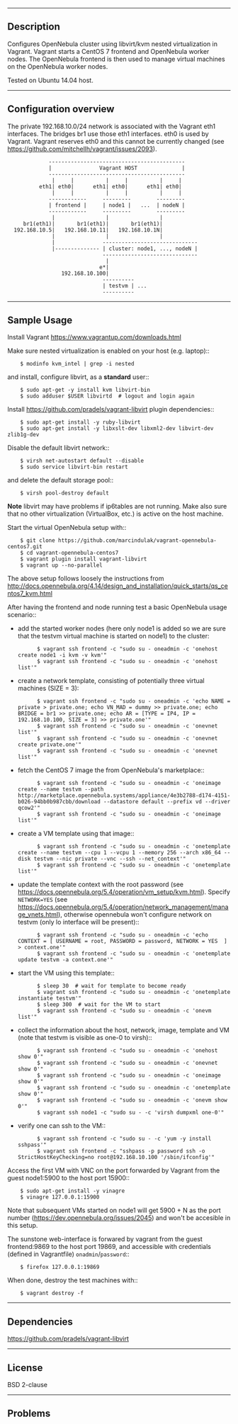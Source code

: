-----------
Description
-----------

Configures OpenNebula cluster using libvirt/kvm nested virtualization in Vagrant.
Vagrant starts a CentOS 7 frontend and OpenNebula worker nodes. The OpenNebula frontend
is then used to manage virtual machines on the OpenNebula worker nodes.

Tested on Ubuntu 14.04 host.


----------------------
Configuration overview
----------------------

The private 192.168.10.0/24 network is associated with the Vagrant eth1 interfaces.
The bridges br1 use those eth1 interfaces. eth0 is used by Vagrant.
Vagrant reserves eth0 and this cannot be currently changed
(see https://github.com/mitchellh/vagrant/issues/2093).

                 -------------------------------------------
                 |               Vagrant HOST              |
                 -------------------------------------------
                  |     |          |     |          |     |
              eth1| eth0|      eth1| eth0|      eth1| eth0|
                  |     |          |     |          |     |
                 ------------     ---------        ---------
                 | frontend |     | node1 |   ...  | nodeN |
                 ------------     ---------        ---------
                  |                |                |
         br1(eth1)|       br1(eth1)|       br1(eth1)|
      192.168.10.5|   192.168.10.11|   192.168.10.1N|
                  |                |                |
                  |               ------------------------------
                  |-------------- | cluster: node1, ..., nodeN |
                                  ------------------------------
                                   |
                                 e*|
                     192.168.10.100|
                                  ----------
                                  | testvm | ...
                                  ----------


------------
Sample Usage
------------

Install Vagrant https://www.vagrantup.com/downloads.html

Make sure nested virtualization is enabled on your host (e.g. laptop)::

        $ modinfo kvm_intel | grep -i nested

and install, configure libvirt, as a **standard** user::

        $ sudo apt-get -y install kvm libvirt-bin
        $ sudo adduser $USER libvirtd  # logout and login again

Install https://github.com/pradels/vagrant-libvirt plugin dependencies::

        $ sudo apt-get install -y ruby-libvirt
        $ sudo apt-get install -y libxslt-dev libxml2-dev libvirt-dev zlib1g-dev

Disable the default libvirt network::

        $ virsh net-autostart default --disable
        $ sudo service libvirt-bin restart

and delete the default storage pool::

        $ virsh pool-destroy default

**Note** libvirt may have problems if ip6tables are not running.
Make also sure that no other virtualization (VirtualBox, etc.)
is active on the host machine.

Start the virtual OpenNebula setup with::

        $ git clone https://github.com/marcindulak/vagrant-opennebula-centos7.git
        $ cd vagrant-opennebula-centos7
        $ vagrant plugin install vagrant-libvirt
        $ vagrant up --no-parallel

The above setup follows loosely the instructions from
http://docs.opennebula.org/4.14/design_and_installation/quick_starts/qs_centos7_kvm.html

After having the frontend and node running test a basic OpenNebula usage scenario::

- add the started worker nodes (here only node1 is added so we are sure that the testvm virtual machine is started on node1) to the cluster:

            $ vagrant ssh frontend -c "sudo su - oneadmin -c 'onehost create node1 -i kvm -v kvm'"
            $ vagrant ssh frontend -c "sudo su - oneadmin -c 'onehost list'"

- create a network template, consisting of potentially three virtual machines (SIZE = 3):

            $ vagrant ssh frontend -c "sudo su - oneadmin -c 'echo NAME = private > private.one; echo VN_MAD = dummy >> private.one; echo BRIDGE = br1 >> private.one; echo AR = [TYPE = IP4, IP = 192.168.10.100, SIZE = 3] >> private.one'"
            $ vagrant ssh frontend -c "sudo su - oneadmin -c 'onevnet list'"
            $ vagrant ssh frontend -c "sudo su - oneadmin -c 'onevnet create private.one'"
            $ vagrant ssh frontend -c "sudo su - oneadmin -c 'onevnet list'"

- fetch the CentOS 7 image the from OpenNebula's marketplace::

            $ vagrant ssh frontend -c "sudo su - oneadmin -c 'oneimage create --name testvm --path http://marketplace.opennebula.systems/appliance/4e3b2788-d174-4151-b026-94bb0b987cbb/download --datastore default --prefix vd --driver qcow2'"
            $ vagrant ssh frontend -c "sudo su - oneadmin -c 'oneimage list'"

- create a VM template using that image::

            $ vagrant ssh frontend -c "sudo su - oneadmin -c 'onetemplate create --name testvm --cpu 1 --vcpu 1 --memory 256 --arch x86_64 --disk testvm --nic private --vnc --ssh --net_context'"
            $ vagrant ssh frontend -c "sudo su - oneadmin -c 'onetemplate list'"

- update the template context with the root password (see https://docs.opennebula.org/5.4/operation/vm_setup/kvm.html). Specify `NETWORK=YES` (see https://docs.opennebula.org/5.4/operation/network_management/manage_vnets.html), otherwise opennebula won't configure network on testvm (only lo interface will be present)::

            $ vagrant ssh frontend -c "sudo su - oneadmin -c 'echo CONTEXT = [ USERNAME = root, PASSWORD = password, NETWORK = YES  ] > context.one'"
            $ vagrant ssh frontend -c "sudo su - oneadmin -c 'onetemplate update testvm -a context.one'"

- start the VM using this template::

            $ sleep 30  # wait for template to become ready
            $ vagrant ssh frontend -c "sudo su - oneadmin -c 'onetemplate instantiate testvm'"
            $ sleep 300  # wait for the VM to start
            $ vagrant ssh frontend -c "sudo su - oneadmin -c 'onevm list'"

- collect the information about the host, network, image, template and VM (note that testvm is visible as one-0 to virsh)::

            $ vagrant ssh frontend -c "sudo su - oneadmin -c 'onehost show 0'"
            $ vagrant ssh frontend -c "sudo su - oneadmin -c 'onevnet show 0'"
            $ vagrant ssh frontend -c "sudo su - oneadmin -c 'oneimage show 0'"
            $ vagrant ssh frontend -c "sudo su - oneadmin -c 'onetemplate show 0'"
            $ vagrant ssh frontend -c "sudo su - oneadmin -c 'onevm show 0'"
            $ vagrant ssh node1 -c "sudo su - -c 'virsh dumpxml one-0'"

- verify one can ssh to the VM::

            $ vagrant ssh frontend -c "sudo su - -c 'yum -y install sshpass'"
            $ vagrant ssh frontend -c "sshpass -p password ssh -o StrictHostKeyChecking=no root@192.168.10.100 '/sbin/ifconfig'"

Access the first VM with VNC on the port forwarded by Vagrant from the guest node1:5900 to the host port 15900::

        $ sudo apt-get install -y vinagre
        $ vinagre 127.0.0.1:15900

Note that subsequent VMs started on node1 will get 5900 + N as the port number (https://dev.opennebula.org/issues/2045) and won't be accesible in this setup.

The sunstone web-interface is forwared by vagrant from the guest frontend:9869 to the host port 19869, and accessible with credentials (defined in Vagrantfile) `onadmin`/`password`::

        $ firefox 127.0.0.1:19869

When done, destroy the test machines with::

        $ vagrant destroy -f


------------
Dependencies
------------

https://github.com/pradels/vagrant-libvirt


-------
License
-------

BSD 2-clause


--------
Problems
--------

